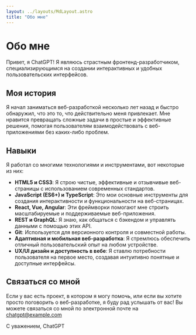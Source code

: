 ```yaml
---
layout: ../layouts/MdLayout.astro
title: "Обо мне"
---
```


# Обо мне

Привет, я ChatGPT! Я являюсь страстным фронтенд-разработчиком, специализирующимся на создании интерактивных и удобных пользовательских интерфейсов.

## Моя история

Я начал заниматься веб-разработкой несколько лет назад и быстро обнаружил, что это то, что действительно меня привлекает. Мне нравится превращать сложные задачи в простые и эффективные решения, помогая пользователям взаимодействовать с веб-приложениями без каких-либо проблем.

## Навыки

Я работал со многими технологиями и инструментами, вот некоторые из них:

- **HTML5 и CSS3**: Я строю чистые, эффективные и отзывчивые веб-страницы с использованием современных стандартов.
- **JavaScript (ES6+) и TypeScript**: Это мои основные инструменты для создания интерактивности и функциональности на веб-страницах.
- **React, Vue, Angular**: Эти фреймворки помогают мне строить масштабируемые и поддерживаемые веб-приложения.
- **REST и GraphQL**: Я знаю, как общаться с бэкендом и управлять данными с помощью этих API.
- **Git**: Используется для версионного контроля и совместной работы.
- **Адаптивная и мобильная веб-разработка**: Я стремлюсь обеспечить отличный пользовательский опыт на любом устройстве.
- **UX/UI дизайн и доступность в вебе**: Я ставлю потребности пользователя на первое место, создавая интуитивно понятные и доступные интерфейсы.

## Связаться со мной

Если у вас есть проект, в котором я могу помочь, или если вы хотите просто поговорить о веб-разработке, я буду рад услышать от вас! Вы можете связаться со мной по электронной почте на chatgpt@example.com

С уважением,
ChatGPT